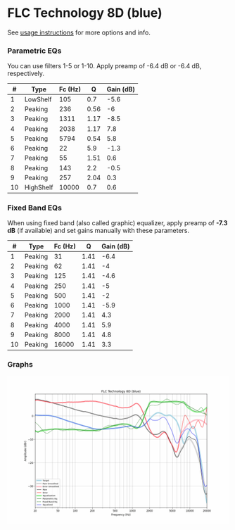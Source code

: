 # FLC Technology 8D (blue)
See [usage instructions](https://github.com/jaakkopasanen/AutoEq#usage) for more options and info.

### Parametric EQs
You can use filters 1-5 or 1-10. Apply preamp of -6.4 dB or -6.4 dB, respectively.

|   # | Type      |   Fc (Hz) |    Q |   Gain (dB) |
|-----|-----------|-----------|------|-------------|
|   1 | LowShelf  |       105 | 0.7  |        -5.6 |
|   2 | Peaking   |       236 | 0.56 |        -6   |
|   3 | Peaking   |      1311 | 1.17 |        -8.5 |
|   4 | Peaking   |      2038 | 1.17 |         7.8 |
|   5 | Peaking   |      5794 | 0.54 |         5.8 |
|   6 | Peaking   |        22 | 5.9  |        -1.3 |
|   7 | Peaking   |        55 | 1.51 |         0.6 |
|   8 | Peaking   |       143 | 2.2  |        -0.5 |
|   9 | Peaking   |       257 | 2.04 |         0.3 |
|  10 | HighShelf |     10000 | 0.7  |         0.6 |

### Fixed Band EQs
When using fixed band (also called graphic) equalizer, apply preamp of **-7.3 dB** (if available) and set gains manually with these parameters.

|   # | Type    |   Fc (Hz) |    Q |   Gain (dB) |
|-----|---------|-----------|------|-------------|
|   1 | Peaking |        31 | 1.41 |        -6.4 |
|   2 | Peaking |        62 | 1.41 |        -4   |
|   3 | Peaking |       125 | 1.41 |        -4.6 |
|   4 | Peaking |       250 | 1.41 |        -5   |
|   5 | Peaking |       500 | 1.41 |        -2   |
|   6 | Peaking |      1000 | 1.41 |        -5.9 |
|   7 | Peaking |      2000 | 1.41 |         4.3 |
|   8 | Peaking |      4000 | 1.41 |         5.9 |
|   9 | Peaking |      8000 | 1.41 |         4.8 |
|  10 | Peaking |     16000 | 1.41 |         3.3 |

### Graphs
![](./FLC%20Technology%208D%20(blue).png)
